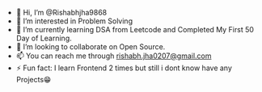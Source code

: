 - 👋 Hi, I’m @Rishabhjha9868
- 👀 I’m interested in Problem Solving
- 🌱 I’m currently learning DSA from Leetcode and Completed My First 50 Day of Learning.
- 💞️ I’m looking to collaborate on Open Source.
- 📫 You can reach me through rishabh.jha0207@gmail.com
- ⚡ Fun fact: I learn Frontend 2 times but still i dont know have any Projects😁

<!---
Rishabhjha9868/Rishabhjha9868 is a ✨ special ✨ repository because its `README.md` (this file) appears on your GitHub profile.
You can click the Preview link to take a look at your changes.
--->
